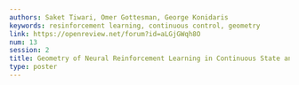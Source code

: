 ```yaml
---
authors: Saket Tiwari, Omer Gottesman, George Konidaris
keywords: resinforcement learning, continuous control, geometry
link: https://openreview.net/forum?id=aLGjGWqh8O
num: 13
session: 2
title: Geometry of Neural Reinforcement Learning in Continuous State and Action Spaces
type: poster
---
```

